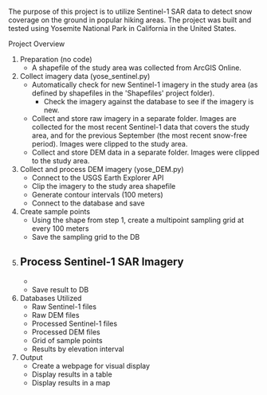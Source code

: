 The purpose of this project is to utilize Sentinel-1 SAR data to detect snow coverage on the ground in popular hiking areas.
The project was built and tested using Yosemite National Park in California in the United States.
 
Project Overview
1. Preparation (no code)
   - A shapefile of the study area was collected from ArcGIS Online.
2. Collect imagery data (yose_sentinel.py)
   - Automatically check for new Sentinel-1 imagery in the study area (as defined by shapefiles in the 'Shapefiles' project folder).
     - Check the imagery against the database to see if the imagery is new.
   - Collect and store raw imagery in a separate folder. Images are collected for the most recent Sentinel-1 data that covers the study area, and for the previous September (the most recent snow-free period). Images were clipped to the study area.
   - Collect and store DEM data in a separate folder. Images were clipped to the study area.
3. Collect and process DEM imagery (yose_DEM.py)
   - Connect to the USGS Earth Explorer API
   - Clip the imagery to the study area shapefile
   - Generate contour intervals (100 meters)
   - Connect to the database and save
4. Create sample points
   - Using the shape from step 1, create a multipoint sampling grid at every 100 meters
   - Save the sampling grid to the DB
5. Process Sentinel-1 SAR Imagery
   - 
   - 
   - Save result to DB
6. Databases Utilized
   - Raw Sentinel-1 files
   - Raw DEM files
   - Processed Sentinel-1 files
   - Processed DEM files
   - Grid of sample points
   - Results by elevation interval
7. Output
   - Create a webpage for visual display
   - Display results in a table
   - Display results in a map
 

 
 
